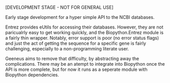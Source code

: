 [DEVELOPMENT STAGE - NOT FOR GENERAL USE]

Early stage development for a hyper simple API to the NCBI databases.

Entrez provides eUtils for accessing their databases. However, they are not paricualrly easy to get working quickly, and the Biopython.Entrez module is a fairly thin wrapper. Notably, error support is poor (no error status flags) and just the act of getting the sequence for a specific gene is fairly challenging, especially to a non-programming literate user.

Geeneus aims to remove that difficulty, by abstracting away the complications. There may be an atempt to integrate into Biopython once the API is more complete, but for now it runs as a seperate module with Biopython dependencies. 



